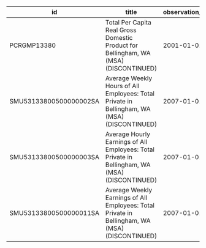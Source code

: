 | id                     | title                                                                                          | observation_start   | observation_end   |
|------------------------|------------------------------------------------------------------------------------------------|---------------------|-------------------|
| PCRGMP13380            | Total Per Capita Real Gross Domestic Product for Bellingham, WA (MSA) (DISCONTINUED)           | 2001-01-01          | 2017-01-01        |
| SMU53133800500000002SA | Average Weekly Hours of All Employees: Total Private in Bellingham, WA (MSA) (DISCONTINUED)    | 2007-01-01          | 2022-03-01        |
| SMU53133800500000003SA | Average Hourly Earnings of All Employees: Total Private in Bellingham, WA (MSA) (DISCONTINUED) | 2007-01-01          | 2022-03-01        |
| SMU53133800500000011SA | Average Weekly Earnings of All Employees: Total Private in Bellingham, WA (MSA) (DISCONTINUED) | 2007-01-01          | 2022-03-01        |